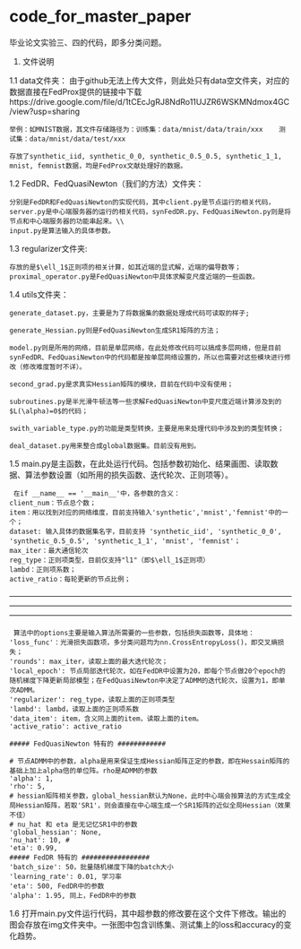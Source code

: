 # code_for_master_paper
毕业论文实验三、四的代码，即多分类问题。
1. 文件说明
   
1.1 data文件夹：
	由于github无法上传大文件，则此处只有data空文件夹，对应的数据直接在FedProx提供的链接中下载https://drive.google.com/file/d/1tCEcJgRJ8NdRo11UJZR6WSKMNdmox4GC/view?usp=sharing
 
 	举例：如MNIST数据，其文件存储路径为：训练集：data/mnist/data/train/xxx    测试集：data/mnist/data/test/xxx

	存放了synthetic_iid, synthetic_0_0, synthetic_0.5_0.5, synthetic_1_1, mnist, femnist数据，均是FedProx文献处理好的数据。
  
1.2 FedDR、FedQuasiNewton（我们的方法）文件夹：

	分别是FedDR和FedQuasiNewton的实现代码，其中client.py是节点运行的相关代码，server.py是中心端服务器的运行的相关代码，synFedDR.py、FedQuasiNewton.py则是将节点和中心端服务器的功能串起来。\\
 	input.py是算法输入的具体参数。
  
1.3 regularizer文件夹:

	存放的是$\ell_1$正则项的相关计算，如其近端的显式解，近端的偏导数等；proximal_operator.py是FedQuasiNewton中具体求解变尺度近端的一些函数。

1.4 utils文件夹：

    generate_dataset.py，主要是为了将数据集的数据处理成代码可读取的样子;
    
    generate_Hessian.py则是FedQuasiNewton生成SR1矩阵的方法；
    
    model.py则是所用的网络，目前是单层网络，在此处修改代码可以搞成多层网络，但是目前synFedDR、FedQuasiNewton中的代码都是按单层网络设置的，所以也需要对这些模块进行修改（修改难度暂时不详）。
    
    second_grad.py是求真实Hessian矩阵的模块，目前在代码中没有使用；
    
    subroutines.py是半光滑牛顿法等一些求解FedQuasiNewton中变尺度近端计算涉及到的$L(\alpha)=0$的代码；
    
    swith_variable_type.py的功能是类型转换，主要是用来处理代码中涉及到的类型转换；
    
    deal_dataset.py用来整合成global数据集。目前没有用到。
  
1.5 main.py是主函数，在此处运行代码。包括参数初始化、结果画图、读取数据、算法参数设置（如所用的损失函数、迭代轮次、正则项等）。

     在if __name__ == '__main__'中，各参数的含义：
	client_num：节点总个数；
	item：用以找到对应的网络维度，目前支持输入'synthetic','mnist','femnist'中的一个；
	dataset: 输入具体的数据集名字，目前支持 'synthetic_iid', 'synthetic_0_0', 'synthetic_0.5_0.5', 'synthetic_1_1', 'mnist', 'femnist'；
	max_iter：最大通信轮次
	reg_type：正则项类型，目前仅支持"l1"（即$\ell_1$正则项）
	lambd：正则项系数；
	active_ratio：每轮更新的节点比例；
 
————————————————————————————————————————————————————————————————————————————————————————————————————————————

     算法中的options主要是输入算法所需要的一些参数，包括损失函数等，具体地：
	'loss_func'：光滑损失函数项，多分类问题均为nn.CrossEntropyLoss()，即交叉熵损失；
	'rounds': max_iter，读取上面的最大迭代轮次；
	'local_epoch': 节点局部迭代轮次，如在FedDR中设置为20，即每个节点做20个epoch的随机梯度下降更新局部模型；在FedQuasiNewton中决定了ADMM的迭代轮次，设置为1，即单次ADMM。
	'regularizer': reg_type，读取上面的正则项类型
	'lambd': lambd，读取上面的正则项系数
	'data_item': item，含义同上面的item，读取上面的item。
	'active_ratio': active_ratio
 
	##### FedQuasiNewton 特有的 ############
 
	# 节点ADMM中的参数，alpha是用来保证生成Hessian矩阵正定的参数，即在Hessain矩阵的基础上加上alpha倍的单位阵。rho是ADMM的参数
	'alpha': 1, 
	'rho': 5,  
	# hessian矩阵相关参数，global_hessian默认为None，此时中心端会按算法的方式生成全局Hessian矩阵，若取'SR1'，则会直接在中心端生成一个SR1矩阵的近似全局Hessian（效果不佳）
	# nu_hat 和 eta 是无记忆SR1中的参数
	'global_hessian': None,
	'nu_hat': 10, # 
	'eta': 0.99,
	##### FedDR 特有的 #################
	'batch_size': 50，批量随机梯度下降的batch大小
	'learning_rate': 0.01, 学习率
	'eta': 500, FedDR中的参数
	'alpha': 1.95, 同上，FedDR中的参数
1.6 打开main.py文件运行代码，其中超参数的修改要在这个文件下修改。输出的图会存放在img文件夹中。一张图中包含训练集、测试集上的loss和accuracy的变化趋势。
			
			
		
